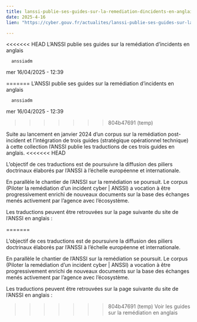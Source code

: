 ```yaml
---
title: lanssi-publie-ses-guides-sur-la-remediation-dincidents-en-anglais
date: 2025-4-16
lien: "https://cyber.gouv.fr/actualites/lanssi-publie-ses-guides-sur-la-remediation-dincidents-en-anglais"

---
```


<<<<<<< HEAD
L’ANSSI publie ses guides sur la remédiation d’incidents en anglais

            


      anssiadm
mer 16/04/2025 - 12:39

      

              
  

    

      
=======
L’ANSSI publie ses guides sur la remédiation d’incidents en anglais

            


      anssiadm
mer 16/04/2025 - 12:39

      

              
  

    

      
>>>>>>> 804b47691 (temp)
            
Suite au lancement
en janvier 2024
d’un corpus sur la remédiation post-incident et l’intégration de trois guides (stratégique
opérationnel
technique) à cette collection
l’ANSSI publie les traductions de ces trois guides en anglais.
<<<<<<< HEAD

L’objectif de ces traductions est de poursuivre la diffusion des piliers doctrinaux élaborés par l’ANSSI
à l’échelle européenne et internationale.

En parallèle
le chantier de l’ANSSI sur la remédiation se poursuit. Le corpus (Piloter la remédiation d’un incident cyber | ANSSI) a vocation à être progressivement enrichi de nouveaux documents
sur la base des échanges menés activement par l’agence avec l’écosystème.

Les traductions peuvent être retrouvées sur la page suivante du site de l’ANSSI en anglais :


      
    

  


              
  

    

      
=======

L’objectif de ces traductions est de poursuivre la diffusion des piliers doctrinaux élaborés par l’ANSSI
à l’échelle européenne et internationale.

En parallèle
le chantier de l’ANSSI sur la remédiation se poursuit. Le corpus (Piloter la remédiation d’un incident cyber | ANSSI) a vocation à être progressivement enrichi de nouveaux documents
sur la base des échanges menés activement par l’agence avec l’écosystème.

Les traductions peuvent être retrouvées sur la page suivante du site de l’ANSSI en anglais :


      
    

  


              
  

    

      
>>>>>>> 804b47691 (temp)
        Voir les guides sur la remédiation en anglais
